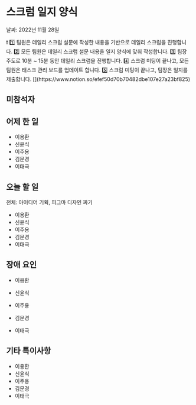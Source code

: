 # 스크럼 일지 양식

날짜: 2022년 11월 28일

<aside>
❗ 1️⃣ 팀원은 데일리 스크럼 설문에 작성한 내용을 기반으로 데일리 스크럼을 진행합니다.
2️⃣ 모든 팀원은 데일리 스크럼 설문 내용을 일지 양식에 맞춰 작성합니다. 
3️⃣ 팀장 주도로 10분 ~ 15분 동안 데일리 스크럼을 진행합니다.
4️⃣ 스크럼 미팅이 끝나고, 모든 팀원은 태스크 관리 보드를 업데이트 합니다.
5️⃣ 스크럼 미팅이 끝나고, 팀장은 일지를 제출합니다.
[](https://www.notion.so/efef50d70b70482dbe107e27a23bf825)

</aside>

## 미참석자

## 어제 한 일

- 이용환
- 신윤식
- 이주용
- 김문경
- 이태극

## 오늘 할 일

전체: 아이디어 기획, 피그마 디자인 짜기

- 이용환
- 신윤식
- 이주용
- 김문경
- 이태극

## 장애 요인

- 이용환
- 신윤식
- 이주용
    
    
- 김문경
- 이태극

## 기타 특이사항

- 이용환
- 신윤식
- 이주용
- 김문경
- 이태극